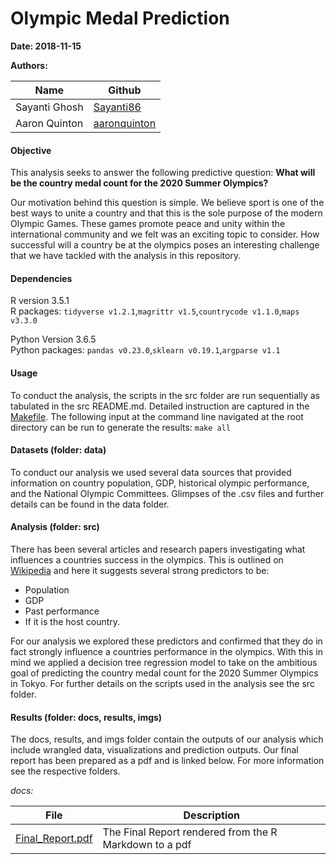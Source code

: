 # Olympic Medal Prediction
**Date: 2018-11-15**  

**Authors:**

|Name| Github|
|---|---|
|Sayanti Ghosh|[Sayanti86](https://github.com/Sayanti86)|
|Aaron Quinton| [aaronquinton](https://github.com/aaronquinton)|  


#### Objective
This analysis seeks to answer the following predictive question: **What will be the country medal count for the 2020 Summer Olympics?**

Our motivation behind this question is simple. We believe sport is one of the best ways to unite a country and that this is the sole purpose of the modern Olympic Games. These games promote peace and unity within the international community and we felt was an exciting topic to consider. How successful will a country be at the olympics poses an interesting challenge that we have tackled with the analysis in this repository.

#### Dependencies
R version 3.5.1  
R packages: `tidyverse v1.2.1`,`magrittr v1.5`,`countrycode v1.1.0`,`maps v3.3.0`  

Python Version 3.6.5  
Python packages: `pandas v0.23.0`,`sklearn v0.19.1`,`argparse v1.1`


#### Usage

To conduct the analysis, the scripts in the src folder are run sequentially as tabulated in the src README.md. Detailed instruction are captured in the [Makefile](). The following input at the command line navigated at the root directory can be run to generate the results: `make all`



#### Datasets (folder: data)

To conduct our analysis we used several data sources that provided information on country population, GDP, historical olympic performance, and the National Olympic Committees. Glimpses of the .csv files and further details can be found in the data folder.


#### Analysis (folder: src)

There has been several articles and research papers investigating what influences a countries success in the olympics. This is outlined on [Wikipedia](https://en.wikipedia.org/wiki/Olympic_medal_table#Population-size,_resources-per-person_and_multivariate_prediction_models_and_ratings) and here it suggests several strong predictors to be:  
- Population
- GDP
- Past performance
- If it is the host country.

For our analysis we explored these predictors and confirmed that they do in fact strongly influence a countries performance in the olympics. With this in mind we applied a decision tree regression model to take on the ambitious goal of predicting the country medal count for the 2020 Summer Olympics in Tokyo. For further details on the scripts used in the analysis see the src folder.


#### Results (folder: docs, results, imgs)

The docs, results, and imgs folder contain the outputs of our analysis which include wrangled data, visualizations and prediction outputs. Our final report has been prepared as a pdf and is linked below. For more information see the respective folders.

*docs:*

|File|Description|
|---|---|
|[Final_Report.pdf](https://github.com/UBC-MDS/DSCI_522_OlympicMedalPrediction/blob/master/docs/Final_Report.pdf)| The Final Report rendered from the R Markdown to a pdf |
<br>
